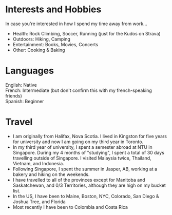 # Interests and Hobbies
In case you're interested in how I spend my time away from work...
* Health: Rock Climbing, Soccer, Running (just for the Kudos on Strava)
* Outdoors: Hiking, Camping
* Entertainment: Books, Movies, Concerts
* Other: Cooking & Baking 

# Languages
English: Native<br>
French: Intermediate (but don't confirm this with my french-speaking friends)<br>
Spanish: Beginner

# Travel

- I am originally from Halifax, Nova Scotia. I lived in Kingston for five years for university and now I am going on my third year in Toronto. 
- In my third year of university, I spent a semester abroad at NTU in Singapore. During my 4 months of "studying", I spent a total of 30 days travelling outside of Singapore. I visited Malaysia twice, Thailand, Vietnam, and Indonesia. 
- Following Singapore, I spent the summer in Jasper, AB, working at a bakery and hiking on the weekends.
- I have travelled to all of the provinces except for Manitoba and Saskatchewan, and 0/3 Territories, although they are high on my bucket list.  
- In the US, I have been to Maine, Boston, NYC, Colorado, San Diego & Joshua Tree, and Florida
- Most recently I have been to Colombia and Costa Rica